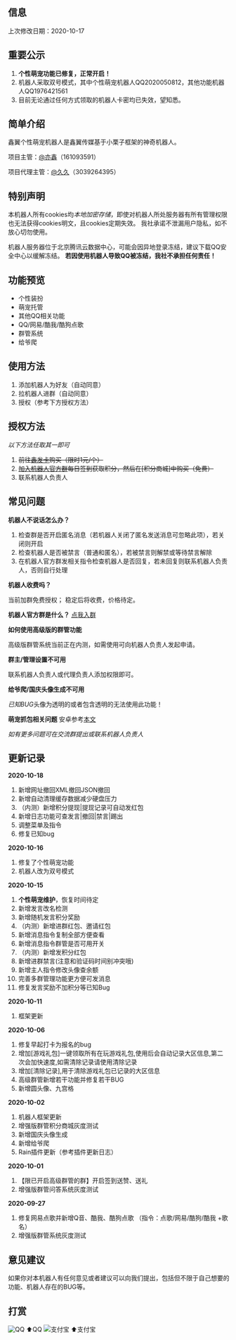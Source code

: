 ## 信息
上次修改日期：2020-10-17

## 重要公示
 1. **个性萌宠功能已修复，正常开启！**
 2. 机器人采取双号模式，其中个性萌宠机器人QQ2020050812，其他功能机器人QQ1976421561
 3. 目前无论通过任何方式领取的机器人卡密均已失效，望知悉。

## 简单介绍
鑫翼个性萌宠机器人是鑫翼传媒基于小栗子框架的神奇机器人。

项目主管：[@亦鑫][1]（161093591）

项目代理主管：[@久久][2]（3039264395）
## 特别声明
本机器人所有cookies均*本地加密存储*，即使对机器人所处服务器有所有管理权限也无法获得cookies明文，且cookies定期失效。
我社承诺不泄漏用户隐私，如不放心切勿使用。

机器人服务器位于北京腾讯云数据中心，可能会因异地登录冻结，建议下载QQ安全中心以缓解冻结。
**若因使用机器人导致QQ被冻结，我社不承担任何责任！**

## 功能预览
 - 个性装扮
 - 萌宠托管
 - 其他QQ相关功能
 - QQ/网易/酷我/酷狗点歌
 - 群管系统
 - 给爷爬

## 使用方法

 1. 添加机器人为好友（自动同意）
 2. 拉机器人进群（自动同意）
 3. 授权（参考下方授权方法）

## 授权方法
*以下方法任取其一即可*
 1. ~~前往[鑫发卡](http://xin-fk.chenxiweb1.cn/?cid=1&tid=1)购买（限时1元/个）~~
 2. ~~[加入机器人官方群][4]每日签到获取积分，然后在[积分商城]中购买（免费）~~
 3. 联系机器人负责人



## 常见问题
**机器人不说话怎么办？**

 1. 检查群是否开启匿名消息（若机器人关闭了匿名发送消息可忽略此项），若关闭则开启
 2. 检查机器人是否被禁言（普通和匿名），若被禁言则解禁或等待禁言解除
 3. 在机器人官方群发相关指令检查机器人是否回复，若未回复则联系机器人负责人，否则自行处理

**机器人收费吗？**

当前加群免费授权；
稳定后将收费，价格待定。

**机器人官方群是什么？**
[点我入群][4]

**如何使用高级版的群管功能**

高级版群管系统当前正在内测，如需使用可向机器人负责人发起申请。

**群主/管理设置不可用**

联系机器人负责人或代理负责人添加权限即可。

**给爷爬/国庆头像生成不可用**

*已知BUG*头像为透明的或者包含透明的无法使用此功能！

**萌宠抓包相关问题**
安卓参考[本文](http://url.4c3x.top/NwCVB9)

*如有更多问题可在交流群提出或联系机器人负责人*

## 更新记录
**2020-10-18**
 1. 新增网址撤回XML撤回JSON撤回
 2. 新增自动清理缓存数据减少硬盘压力
 3. （内测）新增积分提现|提现记录可自动发红包
 4. 新增日志功能可查发言|撤回|禁言|踢出
 5. 调整菜单及指令
 6. 修复已知bug

**2020-10-16**
 1. 修复了个性萌宠功能
 2. 机器人改为双号模式

**2020-10-15**
 1. **个性萌宠维护**，恢复时间待定
 2. 新增发言改名检测
 3. 新增随机发言积分奖励
 4. （内测）新增进群红包、邀请红包
 5. 新增消息指令复制全部方便查看
 6. 新增消息指令群管是否可用开关
 7. （内测）新增发积分红包
 8. 新增进群禁言(注意和验证码时间别冲突哦)
 9.  新增主人指令修改头像查余额
 10. 完善多群管理功能更方便可发消息
 11. 修复发言奖励不加积分等已知Bug


**2020-10-11**
 1. 框架更新

**2020-10-06**

 1. 修复早起打卡为报名的bug
 2. 增加[游戏礼包]一键领取所有在玩游戏礼包,使用后会自动记录大区信息,第二次会加快速度,如需清除记录请使用清除记录
 3. 增加[清除记录],用于清除游戏礼包已记录的大区信息
 4. 高级群管新增若干功能并修复若干BUG
 5. 新增圆头像、九宫格

**2020-10-02**
 1. 机器人框架更新
 2. 增强版群管积分商城灰度测试
 3. 新增国庆头像生成
 4. 新增给爷爬
 5. Rain插件更新（参考插件更新日志）

**2020-10-01**
 1. 【限已开启高级群管的群】开启签到送赞、送礼
 2. 增强版群管问答系统灰度测试

**2020-09-27**

 1. 修复网易点歌并新增Q音、酷我、酷狗点歌
（指令：点歌/网易/酷狗/酷我 +歌名）
 2. 增强版群管系统灰度测试


## 意见建议
如果你对本机器人有任何意见或者建议可以向我们提出，包括但不限于自己想要的功能、机器人存在的BUG等。

## 打赏
![QQ](http://p.ananas.chaoxing.com/star3/origin/9a9547f242b42e49a396f0dffa69ecda)
⬆️QQ
![支付宝](https://cdn.jsdelivr.net/gh/XinYi-Media/YiPic/2020/10/01/5f754a2f780db.jpeg)
⬆️支付宝

  [1]: http://we-mz.chenxiweb1.cn/index.php?mod=wall&do=add&qq=161093591
  [2]: http://we-mz.chenxiweb1.cn/index.php?mod=wall&do=add&qq=3039264395
  [3]: http://xin-fk.chenxiweb1.cn/?cid=1&tid=1
  [4]: https://jq.qq.com/?_wv=1027&k=pCxZXIkF
